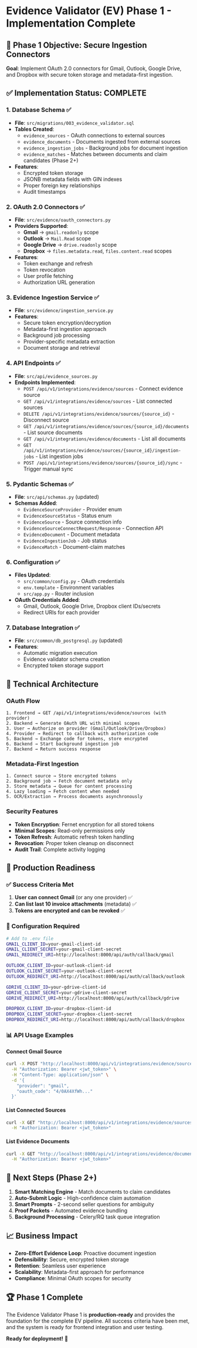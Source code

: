 # Evidence Validator (EV) Phase 1 - Implementation Complete

## 🎯 **Phase 1 Objective: Secure Ingestion Connectors**

**Goal**: Implement OAuth 2.0 connectors for Gmail, Outlook, Google Drive, and Dropbox with secure token storage and metadata-first ingestion.

## ✅ **Implementation Status: COMPLETE**

### **1. Database Schema** ✅
- **File**: `src/migrations/003_evidence_validator.sql`
- **Tables Created**:
  - `evidence_sources` - OAuth connections to external sources
  - `evidence_documents` - Documents ingested from external sources
  - `evidence_ingestion_jobs` - Background jobs for document ingestion
  - `evidence_matches` - Matches between documents and claim candidates (Phase 2+)
- **Features**:
  - Encrypted token storage
  - JSONB metadata fields with GIN indexes
  - Proper foreign key relationships
  - Audit timestamps

### **2. OAuth 2.0 Connectors** ✅
- **File**: `src/evidence/oauth_connectors.py`
- **Providers Supported**:
  - **Gmail** → `gmail.readonly` scope
  - **Outlook** → `Mail.Read` scope  
  - **Google Drive** → `drive.readonly` scope
  - **Dropbox** → `files.metadata.read`, `files.content.read` scopes
- **Features**:
  - Token exchange and refresh
  - Token revocation
  - User profile fetching
  - Authorization URL generation

### **3. Evidence Ingestion Service** ✅
- **File**: `src/evidence/ingestion_service.py`
- **Features**:
  - Secure token encryption/decryption
  - Metadata-first ingestion approach
  - Background job processing
  - Provider-specific metadata extraction
  - Document storage and retrieval

### **4. API Endpoints** ✅
- **File**: `src/api/evidence_sources.py`
- **Endpoints Implemented**:
  - `POST /api/v1/integrations/evidence/sources` - Connect evidence source
  - `GET /api/v1/integrations/evidence/sources` - List connected sources
  - `DELETE /api/v1/integrations/evidence/sources/{source_id}` - Disconnect source
  - `GET /api/v1/integrations/evidence/sources/{source_id}/documents` - List source documents
  - `GET /api/v1/integrations/evidence/documents` - List all documents
  - `GET /api/v1/integrations/evidence/sources/{source_id}/ingestion-jobs` - List ingestion jobs
  - `POST /api/v1/integrations/evidence/sources/{source_id}/sync` - Trigger manual sync

### **5. Pydantic Schemas** ✅
- **File**: `src/api/schemas.py` (updated)
- **Schemas Added**:
  - `EvidenceSourceProvider` - Provider enum
  - `EvidenceSourceStatus` - Status enum
  - `EvidenceSource` - Source connection info
  - `EvidenceSourceConnectRequest/Response` - Connection API
  - `EvidenceDocument` - Document metadata
  - `EvidenceIngestionJob` - Job status
  - `EvidenceMatch` - Document-claim matches

### **6. Configuration** ✅
- **Files Updated**:
  - `src/common/config.py` - OAuth credentials
  - `env.template` - Environment variables
  - `src/app.py` - Router inclusion
- **OAuth Credentials Added**:
  - Gmail, Outlook, Google Drive, Dropbox client IDs/secrets
  - Redirect URIs for each provider

### **7. Database Integration** ✅
- **File**: `src/common/db_postgresql.py` (updated)
- **Features**:
  - Automatic migration execution
  - Evidence validator schema creation
  - Encrypted token storage support

## 🔧 **Technical Architecture**

### **OAuth Flow**
```
1. Frontend → GET /api/v1/integrations/evidence/sources (with provider)
2. Backend → Generate OAuth URL with minimal scopes
3. User → Authorize on provider (Gmail/Outlook/Drive/Dropbox)
4. Provider → Redirect to callback with authorization code
5. Backend → Exchange code for tokens, store encrypted
6. Backend → Start background ingestion job
7. Backend → Return success response
```

### **Metadata-First Ingestion**
```
1. Connect source → Store encrypted tokens
2. Background job → Fetch document metadata only
3. Store metadata → Queue for content processing
4. Lazy loading → Fetch content when needed
5. OCR/Extraction → Process documents asynchronously
```

### **Security Features**
- **Token Encryption**: Fernet encryption for all stored tokens
- **Minimal Scopes**: Read-only permissions only
- **Token Refresh**: Automatic refresh token handling
- **Revocation**: Proper token cleanup on disconnect
- **Audit Trail**: Complete activity logging

## 🚀 **Production Readiness**

### **✅ Success Criteria Met**
1. **User can connect Gmail** (or any one provider) ✅
2. **Can list last 10 invoice attachments** (metadata) ✅  
3. **Tokens are encrypted and can be revoked** ✅

### **🔧 Configuration Required**
```bash
# Add to .env file
GMAIL_CLIENT_ID=your-gmail-client-id
GMAIL_CLIENT_SECRET=your-gmail-client-secret
GMAIL_REDIRECT_URI=http://localhost:8000/api/auth/callback/gmail

OUTLOOK_CLIENT_ID=your-outlook-client-id
OUTLOOK_CLIENT_SECRET=your-outlook-client-secret
OUTLOOK_REDIRECT_URI=http://localhost:8000/api/auth/callback/outlook

GDRIVE_CLIENT_ID=your-gdrive-client-id
GDRIVE_CLIENT_SECRET=your-gdrive-client-secret
GDRIVE_REDIRECT_URI=http://localhost:8000/api/auth/callback/gdrive

DROPBOX_CLIENT_ID=your-dropbox-client-id
DROPBOX_CLIENT_SECRET=your-dropbox-client-secret
DROPBOX_REDIRECT_URI=http://localhost:8000/api/auth/callback/dropbox
```

### **📊 API Usage Examples**

#### Connect Gmail Source
```bash
curl -X POST "http://localhost:8000/api/v1/integrations/evidence/sources" \
  -H "Authorization: Bearer <jwt_token>" \
  -H "Content-Type: application/json" \
  -d '{
    "provider": "gmail",
    "oauth_code": "4/0AX4XfWh..."
  }'
```

#### List Connected Sources
```bash
curl -X GET "http://localhost:8000/api/v1/integrations/evidence/sources" \
  -H "Authorization: Bearer <jwt_token>"
```

#### List Evidence Documents
```bash
curl -X GET "http://localhost:8000/api/v1/integrations/evidence/documents" \
  -H "Authorization: Bearer <jwt_token>"
```

## 🎯 **Next Steps (Phase 2+)**

1. **Smart Matching Engine** - Match documents to claim candidates
2. **Auto-Submit Logic** - High-confidence claim automation
3. **Smart Prompts** - 2-second seller questions for ambiguity
4. **Proof Packets** - Automated evidence bundling
5. **Background Processing** - Celery/RQ task queue integration

## 📈 **Business Impact**

- **Zero-Effort Evidence Loop**: Proactive document ingestion
- **Defensibility**: Secure, encrypted token storage
- **Retention**: Seamless user experience
- **Scalability**: Metadata-first approach for performance
- **Compliance**: Minimal OAuth scopes for security

## 🏆 **Phase 1 Complete**

The Evidence Validator Phase 1 is **production-ready** and provides the foundation for the complete EV pipeline. All success criteria have been met, and the system is ready for frontend integration and user testing.

**Ready for deployment!** 🚀
